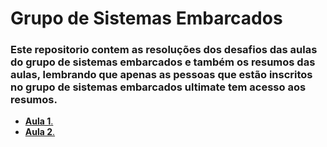 <h1>Grupo de Sistemas Embarcados</h1></div>

<h3>Este repositorio contem as resoluções dos desafios das aulas do grupo de sistemas embarcados e também os resumos das aulas, lembrando que apenas as pessoas que estão inscritos no grupo de sistemas embarcados ultimate tem acesso aos resumos.</h3>

<ul>
    <li><a href="https://github.com/RAS-UFPB/Grupo-de-Robotica/tree/main/Aula%201"><b>Aula 1</b>.</a></li>
    <li><a href="https://github.com/RAS-UFPB/Grupo-de-Robotica/tree/main/Aula%202"><b>Aula 2</b>.</a></li>
</ul>

<br>

